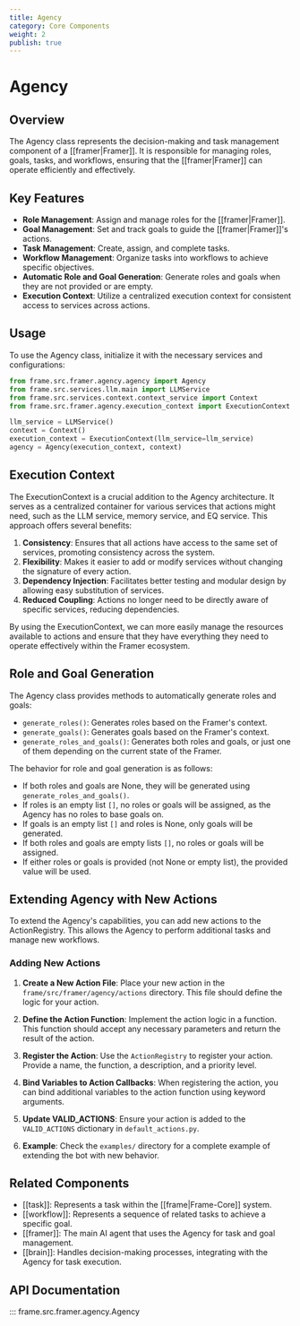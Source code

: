 ```yaml
---
title: Agency
category: Core Components
weight: 2
publish: true
---
```


# Agency

## Overview

The Agency class represents the decision-making and task management component of a [[framer|Framer]]. It is responsible for managing roles, goals, tasks, and workflows, ensuring that the [[framer|Framer]] can operate efficiently and effectively.

## Key Features

- **Role Management**: Assign and manage roles for the [[framer|Framer]].
- **Goal Management**: Set and track goals to guide the [[framer|Framer]]'s actions.
- **Task Management**: Create, assign, and complete tasks.
- **Workflow Management**: Organize tasks into workflows to achieve specific objectives.
- **Automatic Role and Goal Generation**: Generate roles and goals when they are not provided or are empty.
- **Execution Context**: Utilize a centralized execution context for consistent access to services across actions.

## Usage

To use the Agency class, initialize it with the necessary services and configurations:

```python
from frame.src.framer.agency.agency import Agency
from frame.src.services.llm.main import LLMService
from frame.src.services.context.context_service import Context
from frame.src.framer.agency.execution_context import ExecutionContext

llm_service = LLMService()
context = Context()
execution_context = ExecutionContext(llm_service=llm_service)
agency = Agency(execution_context, context)
```

## Execution Context

The ExecutionContext is a crucial addition to the Agency architecture. It serves as a centralized container for various services that actions might need, such as the LLM service, memory service, and EQ service. This approach offers several benefits:

1. **Consistency**: Ensures that all actions have access to the same set of services, promoting consistency across the system.
2. **Flexibility**: Makes it easier to add or modify services without changing the signature of every action.
3. **Dependency Injection**: Facilitates better testing and modular design by allowing easy substitution of services.
4. **Reduced Coupling**: Actions no longer need to be directly aware of specific services, reducing dependencies.

By using the ExecutionContext, we can more easily manage the resources available to actions and ensure that they have everything they need to operate effectively within the Framer ecosystem.

## Role and Goal Generation

The Agency class provides methods to automatically generate roles and goals:

- `generate_roles()`: Generates roles based on the Framer's context.
- `generate_goals()`: Generates goals based on the Framer's context.
- `generate_roles_and_goals()`: Generates both roles and goals, or just one of them depending on the current state of the Framer.

The behavior for role and goal generation is as follows:

- If both roles and goals are None, they will be generated using `generate_roles_and_goals()`.
- If roles is an empty list `[]`, no roles or goals will be assigned, as the Agency has no roles to base goals on.
- If goals is an empty list `[]` and roles is None, only goals will be generated.
- If both roles and goals are empty lists `[]`, no roles or goals will be assigned.
- If either roles or goals is provided (not None or empty list), the provided value will be used.

## Extending Agency with New Actions

To extend the Agency's capabilities, you can add new actions to the ActionRegistry. This allows the Agency to perform additional tasks and manage new workflows.

### Adding New Actions

1. **Create a New Action File**: Place your new action in the `frame/src/framer/agency/actions` directory. This file should define the logic for your action.

2. **Define the Action Function**: Implement the action logic in a function. This function should accept any necessary parameters and return the result of the action.

3. **Register the Action**: Use the `ActionRegistry` to register your action. Provide a name, the function, a description, and a priority level.

4. **Bind Variables to Action Callbacks**: When registering the action, you can bind additional variables to the action function using keyword arguments.

5. **Update VALID_ACTIONS**: Ensure your action is added to the `VALID_ACTIONS` dictionary in `default_actions.py`.

6. **Example**: Check the `examples/` directory for a complete example of extending the bot with new behavior.

## Related Components

- [[task]]: Represents a task within the [[frame|Frame-Core]] system.
- [[workflow]]: Represents a sequence of related tasks to achieve a specific goal.
- [[framer]]: The main AI agent that uses the Agency for task and goal management.
- [[brain]]: Handles decision-making processes, integrating with the Agency for task execution.

## API Documentation

::: frame.src.framer.agency.Agency
